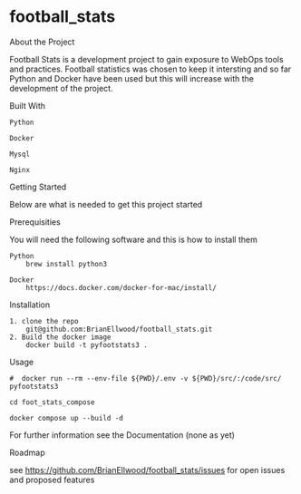 # football_stats

About the Project

Football Stats is a development project to gain exposure to WebOps tools and practices. Football statistics was chosen to keep it intersting 
and so far Python and Docker have been used but this will increase with the development of the project.

Built With

	Python

	Docker

	Mysql

	Nginx

Getting Started

Below are what is needed to get this project started

Prerequisities

You will need the following software and this is how to install them

	Python
		brew install python3

	Docker
		https://docs.docker.com/docker-for-mac/install/

Installation 

	1. clone the repo
		git@github.com:BrianEllwood/football_stats.git
	2. Build the docker image
		docker build -t pyfootstats3 .
	
Usage 
	
	#  docker run --rm --env-file ${PWD}/.env -v ${PWD}/src/:/code/src/  pyfootstats3

	cd foot_stats_compose
	
	docker compose up --build -d 

For further information see the Documentation (none as yet)

Roadmap

see https://github.com/BrianEllwood/football_stats/issues for open issues and proposed features
